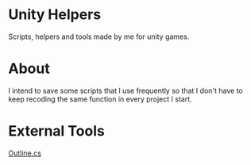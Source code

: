 # Unity Helpers  
Scripts, helpers and tools made by me for unity games.  

  
# About       
I intend to save some scripts that I use frequently so that I don't have to keep recoding the same function in every project I start.  
  
# External Tools  
[Outline.cs](https://assetstore.unity.com/packages/tools/particles-effects/quick-outline-115488)